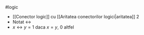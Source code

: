 #logic 
- [[Conector logic]] cu [[Aritatea conectorilor logici|aritatea]] 2
- Notat $\leftrightarrow$
- $x \leftrightarrow y = 1$ daca $x = y$, $0$ altfel